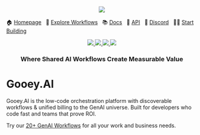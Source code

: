 <h3 align="center">
  <img
    src="https://storage.googleapis.com/dara-c1b52.appspot.com/daras_ai/media/cdc58fe0-2da1-11ef-84df-02420a0001f4/githubbanner.png"
  />
</h3>
<p align="center">

  🏠 [Homepage](https://gooey.ai) &nbsp; 👾 [Explore Workflows](https://gooey.ai/explore) &nbsp; 📚 [Docs](https://gooey.ai/docs) &nbsp; 🤖&nbsp;[API](https://api.gooey.ai/docs) &nbsp; 🛟&nbsp;[Discord](https://discord.com/invite/7C84UyzVDg) &nbsp; 💃🏾&nbsp;[Start Building](https://gooey.ai/account)

</p>
<div>
  <p align="center">
    <a
    href="https://x.com/GooeyAI">
        <img src="https://img.shields.io/badge/X/Twitter-000000?style=for-the-badge&logo=x&logoColor=white" />
    </a>
    <a href="https://in.linkedin.com/company/gooeyai">
        <img src="https://img.shields.io/badge/LinkedIn-0077B5?style=for-the-badge&logo=linkedin&logoColor=white" />
    </a>
    <a href="gooey.ai/discord">
        <img src="https://img.shields.io/badge/Discord-5865F2?style=for-the-badge&logo=discord&logoColor=white" />
    </a>
    <a href="https://www.youtube.com/@gooeyai">
        <img src="https://img.shields.io/badge/YouTube-FF0000?style=for-the-badge&logo=youtube&logoColor=white" />
    </a>
  </p>
</div>

<h3 align="center">
  <p>Where Shared AI Workflows Create Measurable Value</p>
</h3>


# Gooey.AI

Gooey.AI is the low-code orchestration platform with discoverable workflows & unified billing to the GenAI universe. Built for developers who code fast and teams that prove ROI.

Try our [20+ GenAI Workflows](https://gooey.ai/explore/) for all your work and business needs. 
